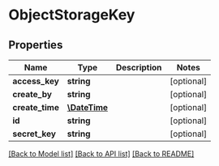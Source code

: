 # ObjectStorageKey

## Properties
Name | Type | Description | Notes
------------ | ------------- | ------------- | -------------
**access_key** | **string** |  | [optional] 
**create_by** | **string** |  | [optional] 
**create_time** | [**\DateTime**](\DateTime.md) |  | [optional] 
**id** | **string** |  | [optional] 
**secret_key** | **string** |  | [optional] 

[[Back to Model list]](../../README.md#documentation-for-models) [[Back to API list]](../../README.md#documentation-for-api-endpoints) [[Back to README]](../../README.md)

